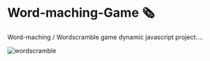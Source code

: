 # Word-maching-Game 🗞️
Word-maching / Wordscramble game dynamic javascript project....

![wordscramble](https://user-images.githubusercontent.com/94834060/165347810-fa77488f-a32c-46da-ac20-ac9646491a31.png)

